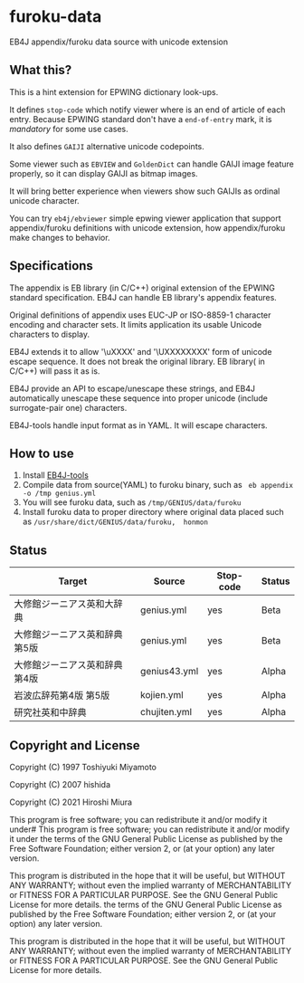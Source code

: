 # furoku-data
EB4J  appendix/furoku data source with unicode extension

## What this?

This is a hint extension for EPWING dictionary look-ups.

It defines `stop-code` which notify viewer where is an end of article of each entry.
Because EPWING standard don't have a `end-of-entry` mark, it is *mandatory* for some
use cases.

It also defines `GAIJI` alternative unicode codepoints.

Some viewer such as `EBVIEW` and `GoldenDict` can handle GAIJI image feature
properly, so it can display GAIJI as bitmap images.

It will bring better experience when viewers show such GAIJIs as ordinal
unicode character.

You can try `eb4j/ebviewer` simple epwing viewer application that support
appendix/furoku definitions with unicode extension, how appendix/furoku make
changes to behavior.


## Specifications

The appendix is EB library (in C/C++) original extension of the EPWING standard specification.
EB4J can handle EB library's appendix features.

Original definitions of appendix uses EUC-JP or ISO-8859-1 character encoding
and character sets.
It limits application its usable Unicode characters to display. 

EB4J extends it to allow '\uXXXX' and '\UXXXXXXXX' form of unicode escape sequence.
It does not break the original library. EB library( in C/C++) will pass it as is.

EB4J provide an API to escape/unescape these strings, and EB4J automatically unescape
these sequence into proper unicode (include surrogate-pair one) characters.

EB4J-tools handle input format as in YAML. It will escape characters.

## How to use

1. Install [EB4J-tools](https://github.com/eb4j/eb4j-tools)
2. Compile data from source(YAML) to furoku binary, such as    ``` eb appendix -o /tmp genius.yml```
3. You will see furoku data, such as ```/tmp/GENIUS/data/furoku```
4. Install furoku data to proper directory where original data placed such as `/usr/share/dict/GENIUS/data/furoku,  honmon` 

## Status

Target                    |  Source       | Stop-code | Status  
------------------------- | ------------- | --------- | ------
大修館ジーニアス英和大辞典    | genius.yml    | yes       | Beta
大修館ジーニアス英和辞典第5版 | genius.yml    | yes       | Beta
大修館ジーニアス英和辞典第4版 | genius43.yml  | yes       | Alpha
岩波広辞苑第4版 第5版       | kojien.yml     | yes      | Alpha
研究社英和中辞典            | chujiten.yml  | yes       |Alpha


## Copyright and License

Copyright (C) 1997  Toshiyuki Miyamoto

Copyright (C) 2007  hishida

Copyright (C) 2021  Hiroshi Miura

This program is free software; you can redistribute it and/or modify
it under# This program is free software; you can redistribute it and/or modify
it under the terms of the GNU General Public License as published by
the Free Software Foundation; either version 2, or (at your option)
any later version.

This program is distributed in the hope that it will be useful,
but WITHOUT ANY WARRANTY; without even the implied warranty of
MERCHANTABILITY or FITNESS FOR A PARTICULAR PURPOSE.  See the
GNU General Public License for more details. the terms of the GNU General Public License as published by
the Free Software Foundation; either version 2, or (at your option)
any later version.

This program is distributed in the hope that it will be useful,
but WITHOUT ANY WARRANTY; without even the implied warranty of
MERCHANTABILITY or FITNESS FOR A PARTICULAR PURPOSE.  See the
GNU General Public License for more details.